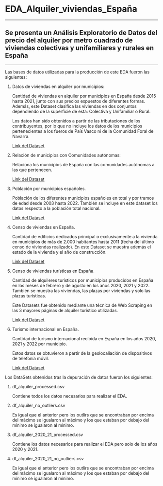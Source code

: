 # EDA_Alquiler_viviendas_España
  
----

## Se presenta un Análisis Exploratorio de Datos del precio del alquiler por metro cuadrado de viviendas colectivas y unifamiliares y rurales en España  

----

Las bases de datos utilizadas para la producción de este EDA fueron las siguientes:  

1. Datos de viviendas en alquiler por municipios:

    Cantidad de viviendas en alquiler por municipios en España desde 2015 hasta 2021, junto con sus precios expuestos de diferentes formas. Además, este Dataset clasifica las viviendas en dos conjuntos dependiendo de la superficie de esta: Colectiva y Unifamiliar o Rural.  

    Los datos han sido obtenidos a partir de las tributaciones de los contribuyentes, por lo que no incluye los datos de los municipios pertenecientes a los fueros de País Vasco ni de la Comunidad Foral de Navarra.

    [Link del Dataset](https://www.mitma.gob.es/vivienda/alquiler/indice-alquiler)

2. Relación de municipios con Comunidades autónomas:  

    Relaciona los municipios de España con las comunidades autónomas a las que pertenecen.
  
    [Link del Dataset](https://www.ine.es/dyngs/INEbase/es/operacion.htm?c=Estadistica_C&cid=1254736177031&menu=ultiDatos&idp=1254734710990)

3. Población por municipios españoles.  

    Población de los diferentes municipios españoles en total y por tramos de edad desde 2003 hasta 2022. También se incluye en este dataset los datos respecto a la población total nacional.

    [Link del Dataset](https://www.ine.es/jaxi/Tabla.htm?tpx=55200&L=0)

4. Censo de viviendas en España.

    Cantidad de edificios dedicados principal o exclusivamente a la vivienda en municipios de más de 2.000 habitantes hasta 2011 (fecha del último censo de viviendas realizado). En este Dataset se muestra además el estado de la vivienda y el año de construcción.

    [Link del Dataset](https://www.ine.es/jaxi/Tabla.htm?path=/t20/e244/edificios/p04/l0/&file=2mun00.px&L=0)

5. Censo de viviendas turísticas en España.  
  
    Cantidad de alquileres turísticos por municipios producidos en España en los meses de febrero y de agosto en los años 2020, 2021 y 2022. También se muestra las viviendas, las plazas por viviendas y solo las plazas turísticas.  

    Este Datasets fue obtenido mediante una técnica de Web Scraping en las 3 mayores páginas de alquiler turístico utilizadas.

    [Link del Dataset](https://www.ine.es/jaxiT3/Tabla.htm?t=39363)
  
6. Turismo internacional en España.

    Cantidad de turismo internacional recibida en España en los años 2020, 2021 y 2022 por municipio.

    Estos datos se obtuvieron a partir de la geolocaliación de dispositivos de telefonía móvil.

    [Link del Dataset](https://www.ine.es/dynt3/inebase/es/index.htm?padre=8578&capsel=8579)
  
Los DataSets obtenidos tras la depuración de datos fueron los siguientes:

 1. df_alquiler_processed.csv

     Contiene todos los datos necesarios para realizar el EDA.

 2. df_alquiler_no_outliers.csv

     Es igual que el anterior pero los outlirs que se encontraban por encima del máximo se igualaron al máximo y los que estaban por debajo del mínimo se igualaron al mínimo.

 3. df_alquiler_2020_21_processed.csv

     Contiene los datos necesarios para realizar el EDA pero solo de los años 2020 y 2021.

 4. df_alquiler_2020_21_no_outliers.csv

     Es igual que el anterior pero los outlirs que se encontraban por encima del máximo se igualaron al máximo y los que estaban por debajo del mínimo se igualaron al mínimo.
